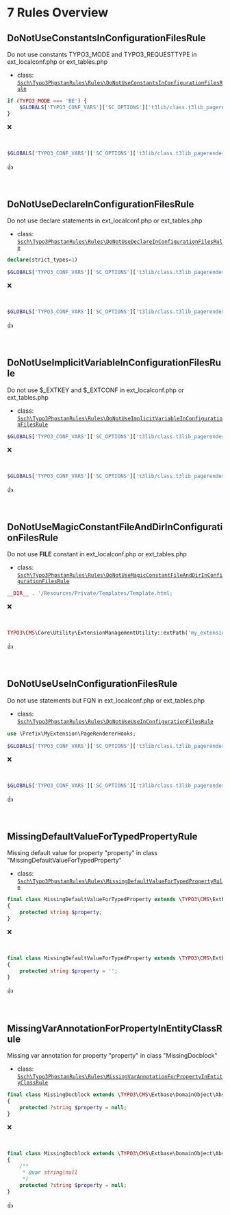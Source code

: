 # 7 Rules Overview

## DoNotUseConstantsInConfigurationFilesRule

Do not use constants TYPO3_MODE and TYPO3_REQUESTTYPE in ext_localconf.php or ext_tables.php

- class: [`Ssch\Typo3PhpstanRules\Rules\DoNotUseConstantsInConfigurationFilesRule`](../src/Rules/DoNotUseConstantsInConfigurationFilesRule.php)

```php
if (TYPO3_MODE === 'BE') {
    $GLOBALS['TYPO3_CONF_VARS']['SC_OPTIONS']['t3lib/class.t3lib_pagerenderer.php']['render-preProcess'][$packageKey] = \Prefix\MyExtension\PageRendererHooks::class . '->renderPreProcess';
}
```

:x:

<br>

```php
$GLOBALS['TYPO3_CONF_VARS']['SC_OPTIONS']['t3lib/class.t3lib_pagerenderer.php']['render-preProcess'][$packageKey] = \Prefix\MyExtension\PageRendererHooks::class . '->renderPreProcess';
```

:+1:

<br>

## DoNotUseDeclareInConfigurationFilesRule

Do not use declare statements in ext_localconf.php or ext_tables.php

- class: [`Ssch\Typo3PhpstanRules\Rules\DoNotUseDeclareInConfigurationFilesRule`](../src/Rules/DoNotUseDeclareInConfigurationFilesRule.php)

```php
declare(strict_types=1)

$GLOBALS['TYPO3_CONF_VARS']['SC_OPTIONS']['t3lib/class.t3lib_pagerenderer.php']['render-preProcess'][$packageKey] = \Prefix\MyExtension\PageRendererHooks::class . '->renderPreProcess';
```

:x:

<br>

```php
$GLOBALS['TYPO3_CONF_VARS']['SC_OPTIONS']['t3lib/class.t3lib_pagerenderer.php']['render-preProcess'][$packageKey] = \Prefix\MyExtension\PageRendererHooks::class . '->renderPreProcess';
```

:+1:

<br>

## DoNotUseImplicitVariableInConfigurationFilesRule

Do not use $_EXTKEY and $_EXTCONF in ext_localconf.php or ext_tables.php

- class: [`Ssch\Typo3PhpstanRules\Rules\DoNotUseImplicitVariableInConfigurationFilesRule`](../src/Rules/DoNotUseImplicitVariableInConfigurationFilesRule.php)

```php
$GLOBALS['TYPO3_CONF_VARS']['SC_OPTIONS']['t3lib/class.t3lib_pagerenderer.php']['render-preProcess'][$_EXTKEY] = \Prefix\MyExtension\PageRendererHooks::class . '->renderPreProcess';
```

:x:

<br>

```php
$GLOBALS['TYPO3_CONF_VARS']['SC_OPTIONS']['t3lib/class.t3lib_pagerenderer.php']['render-preProcess']['my_extension_key'] = \Prefix\MyExtension\PageRendererHooks::class . '->renderPreProcess';
```

:+1:

<br>

## DoNotUseMagicConstantFileAndDirInConfigurationFilesRule

Do not use __FILE__ constant in ext_localconf.php or ext_tables.php

- class: [`Ssch\Typo3PhpstanRules\Rules\DoNotUseMagicConstantFileAndDirInConfigurationFilesRule`](../src/Rules/DoNotUseMagicConstantFileAndDirInConfigurationFilesRule.php)

```php
__DIR__ . '/Resources/Private/Templates/Template.html;
```

:x:

<br>

```php
TYPO3\CMS\Core\Utility\ExtensionManagementUtility::extPath('my_extension') . '/Resources/Private/Templates/Template.html;
```

:+1:

<br>

## DoNotUseUseInConfigurationFilesRule

Do not use statements but FQN in ext_localconf.php or ext_tables.php

- class: [`Ssch\Typo3PhpstanRules\Rules\DoNotUseUseInConfigurationFilesRule`](../src/Rules/DoNotUseUseInConfigurationFilesRule.php)

```php
use \Prefix\MyExtension\PageRendererHooks;

$GLOBALS['TYPO3_CONF_VARS']['SC_OPTIONS']['t3lib/class.t3lib_pagerenderer.php']['render-preProcess'][$packageKey] = PageRendererHooks::class . '->renderPreProcess';
```

:x:

<br>

```php
$GLOBALS['TYPO3_CONF_VARS']['SC_OPTIONS']['t3lib/class.t3lib_pagerenderer.php']['render-preProcess'][$packageKey] = \Prefix\MyExtension\PageRendererHooks::class . '->renderPreProcess';
```

:+1:

<br>

## MissingDefaultValueForTypedPropertyRule

Missing default value for property "property" in class "MissingDefaultValueForTypedProperty"

- class: [`Ssch\Typo3PhpstanRules\Rules\MissingDefaultValueForTypedPropertyRule`](../src/Rules/MissingDefaultValueForTypedPropertyRule.php)

```php
final class MissingDefaultValueForTypedProperty extends \TYPO3\CMS\Extbase\DomainObject\AbstractEntity
{
    protected string $property;
}
```

:x:

<br>

```php
final class MissingDefaultValueForTypedProperty extends \TYPO3\CMS\Extbase\DomainObject\AbstractEntity
{
    protected string $property = '';
}
```

:+1:

<br>

## MissingVarAnnotationForPropertyInEntityClassRule

Missing var annotation for property "property" in class "MissingDocblock"

- class: [`Ssch\Typo3PhpstanRules\Rules\MissingVarAnnotationForPropertyInEntityClassRule`](../src/Rules/MissingVarAnnotationForPropertyInEntityClassRule.php)

```php
final class MissingDocblock extends \TYPO3\CMS\Extbase\DomainObject\AbstractEntity
{
    protected ?string $property = null;
}
```

:x:

<br>

```php
final class MissingDocblock extends \TYPO3\CMS\Extbase\DomainObject\AbstractEntity
{
    /**
     * @var string|null
     */
    protected ?string $property = null;
}
```

:+1:

<br>
